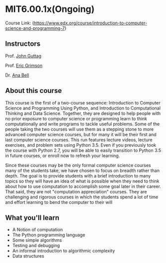 # MIT6.00.1x(Ongoing)

Course Link: (https://www.edx.org/course/introduction-to-computer-science-and-programming-7)

## Instructors

Prof. [John Guttag](https://people.csail.mit.edu/guttag/)

Prof. [Eric Grimson](https://www.csail.mit.edu/user/807)

Dr. [Ana Bell](http://www.mit.edu/~anabell/)

## About this course
This course is the first of a two-course sequence: Introduction to Computer Science and Programming Using Python, and Introduction to Computational Thinking and Data Science. Together, they are designed to help people with no prior exposure to computer science or programming learn to think computationally and write programs to tackle useful problems. Some of the people taking the two courses will use them as a stepping stone to more advanced computer science courses, but for many it will be their first and last computer science courses. This run features lecture videos, lecture exercises, and problem sets using Python 3.5. Even if you previously took the course with Python 2.7, you will be able to easily transition to Python 3.5 in future courses, or enroll now to refresh your learning.

Since these courses may be the only formal computer science courses many of the students take, we have chosen to focus on breadth rather than depth. The goal is to provide students with a brief introduction to many topics so they will have an idea of what is possible when they need to think about how to use computation to accomplish some goal later in their career. That said, they are not "computation appreciation" courses. They are challenging and rigorous courses in which the students spend a lot of time and effort learning to bend the computer to their will

## What you'll learn

- A Notion of computation
- The Python programming language
- Some simple algorithms
- Testing and debugging
- An informal introduction to algorithmic complexity
- Data structures